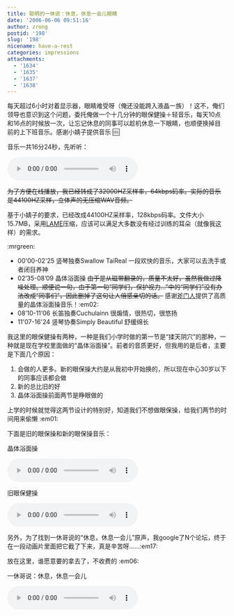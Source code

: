 ```yaml
---
title: 聪明的一休说：休息，休息一会儿眼睛
date: '2006-06-06 09:51:16'
author: zrong
postid: '198'
slug: '198'
nicename: have-a-rest
categories: impressions
attachments:
  - '1634'
  - '1635'
  - '1637'
  - '1638'
---
```


每天超过6小时对着显示器，眼睛难受呀（俺还没能跨入液晶一族）！这不，俺们领导也意识到这个问题，委托俺做一个十几分钟的眼保健操＋轻音乐，每天10点和16点的时候放一次，让忘记休息的同事可以趁机休息一下眼睛，也顺便换掉目前的上下班音乐。感谢小婧子提供音乐
:cool:

音乐一共16分24秒，先听听：<!--more-->

<audio src="/uploads/2006/06/havearest.mp3" controls="controls">
您的浏览器不支持音频！！！
</audio>

<del>为了方便在线播放，我已经转成了32000HZ采样率，64kbps码率。实际的音乐是44100HZ采样，立体声的无压缩WAV音频。</del>

基于小婧子的要求，已经改成44100HZ采样率，128kbps码率。文件大小15.7MB，采用[LAME](http://www.mp3dev.org/)压缩，应该可以满足大多数没有经过训练的耳朵（就像我这样）的需求。

:mrgreen:

-   00'00-02'25 竖琴独奏Swallow TaiReal 一段欢快的音乐，大家可以去洗手或者闭目养神
-   02‘35-08’09 晶体浴面操 <del>由于是从磁带翻录的，质量不太好，虽然我做过降噪处理。顺便说一句，由于第一句“同学们，保护视力...”中的“同学们”没有办法改成“同事们”，因此删掉了这句让人倍感亲切的话。</del>  感谢[斧门人](http://blog.sina.com.cn/u/1222136563)提供了高质量的晶体浴面操音乐！:em02:
-   08’10-11‘06 长笛独奏Cuchulainn 很煽情，很热切，很悠扬
-   11'07-16'24 竖琴协奏Simply Beautiful 舒缓绵长

我这里的眼保健操有两种，一种是我们小学时做的第一节是“揉天阴穴”的那种，一种就是现在学校里面做的“晶体浴面操”。前者的音质更好，但我用的是后者，主要是下面几个原因：

1.  会做的人更多。新的眼保操大约是从我初中开始换的，所以现在中心30岁以下的同事应该都会做
2.  新的总比旧的好
3.  晶体浴面操前面两节是睁眼做的

上学的时候就觉得这两节设计的特别好，知道我们不想做眼保操，给我们两节的时间用来偷懒 :em01:

下面是旧的眼保操和新的眼保操音乐：

晶体浴面操

<audio src="/uploads/2006/06/eyenew.mp3" controls="controls">
您的浏览器不支持音频！！！
</audio>

旧眼保健操

<audio src="/uploads/2006/06/eyeold.mp3" controls="controls">
您的浏览器不支持音频！！！
</audio>

另外，为了找到一休哥说的“休息，休息一会儿”原声，我google了N个论坛，终于在一段动画片里面把它截了下来，真是辛苦呀……:em17:

放在这里，谁愿意要的拿去了，不收费的 :em06:

一休哥说：休息，休息一会儿

<audio src="/uploads/2006/06/yixiue.mp3" controls="controls">
您的浏览器不支持音频！！！
</audio>
